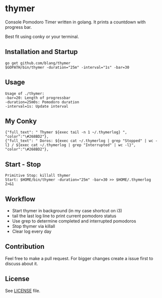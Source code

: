 thymer
======

Console Pomodoro Timer written in golang. It prints a countdown with progress bar.

Best fit using conky or your terminal.

Installation and Startup
-----

    go get github.com/blang/thymer
    $GOPATH/bin/thymer -duration="25m" -interval="1s" -bar=30  

Usage
-----

    Usage of ./thymer:
    -bar=20: Length of progressbar
    -duration=25m0s: Pomodoro duration
    -interval=1s: Update interval



My Conky
-----

    {"full_text": " Thymer ${exec tail -n 1 ~/.thymerlog} ", "color":"\#268BD2"},
    {"full_text": " Doros: ${exec cat ~/.thymerlog | grep "Stopped" | wc -l} / ${exec cat ~/.thymerlog | grep "Interrupted" | wc -l}", "color":"\#268BD2"},

Start - Stop 
-----

    Primitive Stop: killall thymer
    Start: $HOME/bin/thymer -duration="25m" -bar=30 >> $HOME/.thymerlog 2>&1

Workflow
-----

- Start thymer in background (in my case shortcut on i3)
- tail the last log line to print current pomodoro status
- Use grep to determine completed and interrupted pomodoros
- Stop thymer via killall
- Clear log every day

Contribution
-----

Feel free to make a pull request. For bigger changes create a issue first to discuss about it.


License
-----

See [LICENSE](LICENSE) file.
